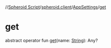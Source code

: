 //[Spheroid Script](../../index.md)/[spheroid.client](../index.md)/[AppSettings](index.md)/[get](get.md)



# get  
 
abstract operator fun [get](get.md)(name: [String](../../spheroid/-string/index.md)): Any?  



